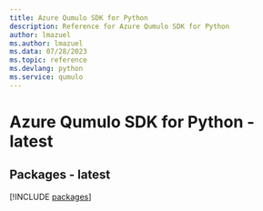 ```yaml
---
title: Azure Qumulo SDK for Python
description: Reference for Azure Qumulo SDK for Python
author: lmazuel
ms.author: lmazuel
ms.data: 07/28/2023
ms.topic: reference
ms.devlang: python
ms.service: qumulo
---
```

# Azure Qumulo SDK for Python - latest
## Packages - latest
[!INCLUDE [packages](qumulo-index.md)]
